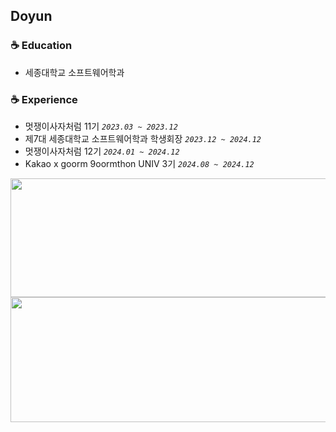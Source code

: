 ## Doyun

### ☕ Education
* 세종대학교 소프트웨어학과

### ☕ Experience
* 멋쟁이사자처럼 11기 *`2023.03 ~ 2023.12`*
* 제7대 세종대학교 소프트웨어학과 학생회장 *`2023.12 ~ 2024.12`*
* 멋쟁이사자처럼 12기 *`2024.01 ~ 2024.12`*
* Kakao x goorm 9oormthon UNIV 3기 *`2024.08 ~ 2024.12`*


<a href="https://www.gitanimals.org/en_US?utm_medium=image&utm_source=uwoon&utm_content=line">
  <img
    src="https://render.gitanimals.org/lines/uwoon?pet-id=696371776439176893"
    width="600"
    height="190"
  />
</a>

<a href="https://www.gitanimals.org/en_US?utm_medium=image&utm_source=uwoon&utm_content=line">
  <img
    src="https://render.gitanimals.org/lines/uwoon?pet-id=760815749205003839"
    width="900"
    height="200"
  />
</a>
  

